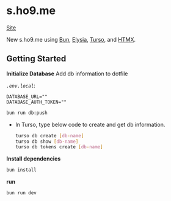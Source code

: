 # s.ho9.me

[Site](https://s.ho9.me)  

New s.ho9.me using [Bun](https://bun.sh/), [Elysia](https://elysiajs.com/), [Turso](https://turso.tech/), and [HTMX](https://htmx.org/).  

## Getting Started

**Initialize Database**
Add db information to dotfile  

_`.env.local`_:  
```
DATABASE_URL=""
DATABASE_AUTH_TOKEN=""
```

```sh
bun run db:push
```

* In Turso, type below code to create and get db information.
    ```sh
    turso db create [db-name]
    turso db show [db-name]
    turso db tokens create [db-name]
    ```

**Install dependencies**
```sh
bun install
```

**run**
```sh
bun run dev
```
